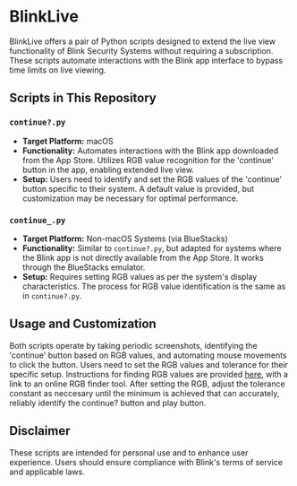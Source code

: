 # BlinkLive

BlinkLive offers a pair of Python scripts designed to extend the live view functionality of Blink Security Systems without requiring a subscription. These scripts automate interactions with the Blink app interface to bypass time limits on live viewing.

## Scripts in This Repository

### `continue?.py`
- **Target Platform:** macOS
- **Functionality:** Automates interactions with the Blink app downloaded from the App Store. Utilizes RGB value recognition for the 'continue' button in the app, enabling extended live view.
- **Setup:** Users need to identify and set the RGB values of the 'continue' button specific to their system. A default value is provided, but customization may be necessary for optimal performance.

### `continue_.py`
- **Target Platform:** Non-macOS Systems (via BlueStacks)
- **Functionality:** Similar to `continue?.py`, but adapted for systems where the Blink app is not directly available from the App Store. It works through the BlueStacks emulator.
- **Setup:** Requires setting RGB values as per the system's display characteristics. The process for RGB value identification is the same as in `continue?.py`.

## Usage and Customization
Both scripts operate by taking periodic screenshots, identifying the 'continue' button based on RGB values, and automating mouse movements to click the button. Users need to set the RGB values and tolerance for their specific setup. Instructions for finding RGB values are provided [here](https://imagecolorpicker.com/en), with a link to an online RGB finder tool. After setting the RGB, adjust the tolerance constant as neccesary until the minimum is achieved that can accurately, reliably identify the continue? button and play button.

## Disclaimer
These scripts are intended for personal use and to enhance user experience. Users should ensure compliance with Blink's terms of service and applicable laws.

